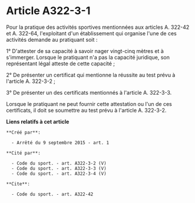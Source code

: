 # Article A322-3-1

Pour la pratique des activités sportives mentionnées aux articles A. 322-42 et A. 322-64, l'exploitant d'un établissement qui
organise l'une de ces activités demande au pratiquant soit : 

1° D'attester de sa capacité à savoir nager vingt-cinq mètres et à s'immerger. Lorsque le pratiquant n'a pas la capacité
juridique, son représentant légal atteste de cette capacité ; 

2° De présenter un certificat qui mentionne la réussite au test prévu à l'article A. 322-3-2 ; 

3° De présenter un des certificats mentionnés à l'article A. 322-3-3. 

Lorsque le pratiquant ne peut fournir cette attestation ou l'un de ces certificats, il doit se soumettre au test prévu à
l'article A. 322-3-2.

**Liens relatifs à cet article**

	**Créé par**:

	  - Arrêté du 9 septembre 2015 - art. 1

	**Cité par**:

	  - Code du sport. - art. A322-3-2 (V)
	  - Code du sport. - art. A322-3-3 (V)
	  - Code du sport. - art. A322-3-4 (V)

	**Cite**:

	  - Code du sport. - art. A322-42
